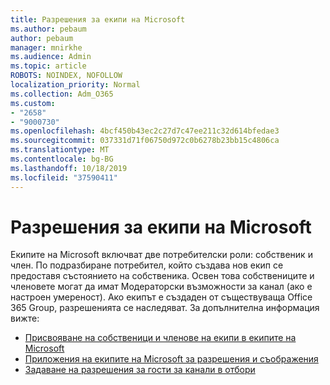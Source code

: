 ```yaml
---
title: Разрешения за екипи на Microsoft
ms.author: pebaum
author: pebaum
manager: mnirkhe
ms.audience: Admin
ms.topic: article
ROBOTS: NOINDEX, NOFOLLOW
localization_priority: Normal
ms.collection: Adm_O365
ms.custom:
- "2658"
- "9000730"
ms.openlocfilehash: 4bcf450b43ec2c27d7c47ee211c32d614bfedae3
ms.sourcegitcommit: 037331d71f06750d972c0b6278b23bb15c4806ca
ms.translationtype: MT
ms.contentlocale: bg-BG
ms.lasthandoff: 10/18/2019
ms.locfileid: "37590411"
---
```

# <a name="microsoft-teams-permissions"></a>Разрешения за екипи на Microsoft

Екипите на Microsoft включват две потребителски роли: собственик и член. По подразбиране потребител, който създава нов екип се предоставя състоянието на собственика. Освен това собствениците и членовете могат да имат Модераторски възможности за канал (ако е настроен умереност). Ако екипът е създаден от съществуваща Office 365 Group, разрешенията се наследяват. За допълнителна информация вижте:

- [Присвояване на собственици и членове на екипи в екипите на Microsoft](https://docs.microsoft.com/microsoftteams/assign-roles-permissions)
- [Приложения на екипите на Microsoft за разрешения и съображения](https://docs.microsoft.com/microsoftteams/app-permissions)
- [Задаване на разрешения за гости за канали в отбори](https://support.office.com/article/4756c468-2746-4bfd-a582-736d55fcc169)
